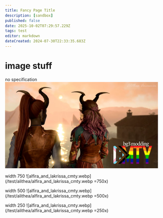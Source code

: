 ```yaml
---
title: Fancy Page Title
description: [sandbox]
published: false
date: 2025-10-02T07:29:57.229Z
tags: test
editor: markdown
dateCreated: 2024-07-30T22:33:35.683Z
---
```


# image stuff

no specification
![alfira_and_lakrissa_cmty.webp](/test/alithea/alfira_and_lakrissa_cmty.webp)

width 750
![alfira_and_lakrissa_cmty.webp](/test/alithea/alfira_and_lakrissa_cmty.webp =750x)

width 500
![alfira_and_lakrissa_cmty.webp](/test/alithea/alfira_and_lakrissa_cmty.webp =500x)

width 250
![alfira_and_lakrissa_cmty.webp](/test/alithea/alfira_and_lakrissa_cmty.webp =250x)

